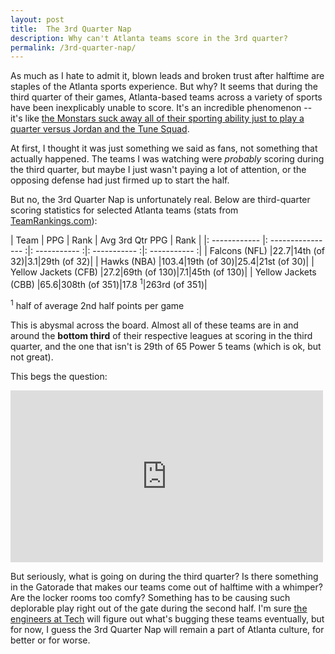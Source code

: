 ```yaml
---
layout: post
title:  The 3rd Quarter Nap
description: Why can't Atlanta teams score in the 3rd quarter?
permalink: /3rd-quarter-nap/
---
```


As much as I hate to admit it, blown leads and broken trust after halftime are staples of the Atlanta sports experience. But why? It seems that during the third quarter of their games, Atlanta-based teams across a variety of sports have been inexplicably unable to score. It's an incredible phenomenon -- it's like [the Monstars  suck away all of their sporting ability just to play a quarter versus Jordan and the Tune Squad](https://www.youtube.com/watch?v=s0ZKxrzNl7k).

At first, I thought it was just something we said as fans, not something that actually happened. The teams I was watching were *probably* scoring during the third quarter, but maybe I just wasn't paying a lot of attention, or the opposing defense had just firmed up to start the half.

But no, the 3rd Quarter Nap is unfortunately real. Below are third-quarter scoring statistics for selected Atlanta teams (stats from [TeamRankings.com](https://www.teamrankings.com)):

| Team | PPG | Rank | Avg 3rd Qtr PPG | Rank |
|: ------------ |: ---------------- :|: ----------- :|: ----------- :|: ----------- :|
| Falcons (NFL) |22.7|14th  (of 32)|3.1|29th (of 32)|
| Hawks (NBA)   |103.4|19th (of 30)|25.4|21st (of 30)|
| Yellow Jackets (CFB) |27.2|69th (of 130)|7.1|45th (of 130)|
| Yellow Jackets (CBB) |65.6|308th (of 351)|17.8 <sup>1</sup>|263rd (of 351)|

<p class="small"><sup>1</sup> half of average 2nd half points per game</p>

This is abysmal across the board. Almost all of these teams are in and around the **bottom third** of their respective leagues at scoring in the third quarter, and the one that isn't is 29th of 65 Power 5 teams (which is ok, but not great).

This begs the question:

<div class="video-box">
    <iframe width="500" height="275" src="https://www.youtube.com/embed/4V0TYIO6yv4" frameborder="0" allowfullscreen></iframe>
</div>

But seriously, what is going on during the third quarter? Is there something in the Gatorade that makes our teams come out of halftime with a whimper? Are the locker rooms too comfy? Something has to be causing such deplorable play right out of the gate during the second half. I'm sure [the engineers at Tech](https://www.youtube.com/watch?v=MYwm7XQQq9k) will figure out what's bugging these teams eventually, but for now, I guess the 3rd Quarter Nap will remain a part of Atlanta culture, for better or for worse. 
